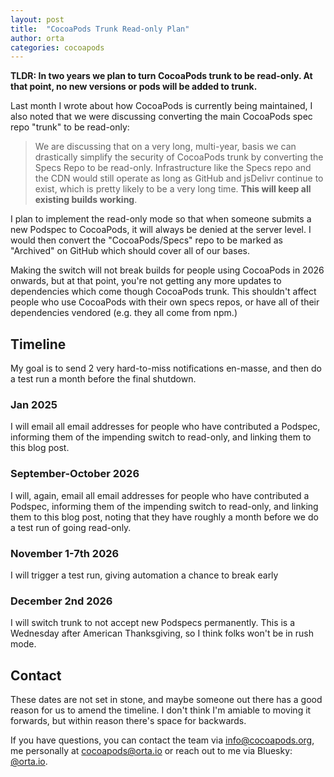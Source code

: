 ```yaml
---
layout: post
title:  "CocoaPods Trunk Read-only Plan"
author: orta
categories: cocoapods 
---
```


**TLDR: In two years we plan to turn CocoaPods trunk to be read-only. At that point, no new versions or pods will be added to trunk.**

Last month I wrote about how CocoaPods is currently being maintained, I also noted that we were discussing converting the main CocoaPods spec repo "trunk" to be read-only:

> We are discussing that on a very long, multi-year, basis we can drastically simplify the security of CocoaPods trunk by converting the Specs Repo to be read-only. Infrastructure like the Specs repo and the CDN would still operate as long as GitHub and jsDelivr continue to exist, which is pretty likely to be a very long time. **This will keep all existing builds working**.

I plan to implement the read-only mode so that when someone submits a new Podspec to CocoaPods, it will always be denied at the server level. I would then convert the "CocoaPods/Specs" repo to be marked as "Archived" on GitHub which should cover all of our bases.

Making the switch will not break builds for people using CocoaPods in 2026 onwards, but at that point, you're not getting any more updates to dependencies which come though CocoaPods trunk. This shouldn't affect people who use CocoaPods with their own specs repos, or have all of their dependencies vendored (e.g. they all come from npm.)

## Timeline

My goal is to send 2 very hard-to-miss notifications en-masse, and then do a test run a month before the final shutdown.

### Jan 2025

I will email all email addresses for people who have contributed a Podspec, informing them of the impending switch to read-only, and linking them to this blog post.

### September-October 2026

I will, again, email all email addresses for people who have contributed a Podspec, informing them of the impending switch to read-only, and linking them to this blog post, noting that they have roughly a month before we do a test run of going read-only.

### November 1-7th 2026

I will trigger a test run, giving automation a chance to break early

### December 2nd 2026

I will switch trunk to not accept new Podspecs permanently. This is a Wednesday after American Thanksgiving, so I think folks won't be in rush mode.

## Contact

These dates are not set in stone, and maybe someone out there has a good reason for us to amend the timeline. I don't think I'm amiable to moving it forwards, but within reason there's space for backwards.

If you have questions, you can contact the team via info@cocoapods.org, me personally at cocoapods@orta.io or reach out to me via Bluesky: [@orta.io](https://bsky.app/profile/orta.io/).
